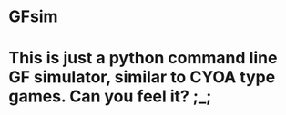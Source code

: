 # GFsim
# This is just a python command line GF simulator, similar to CYOA type games. Can you feel it? ;_;
